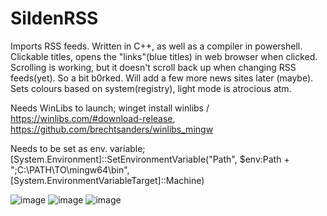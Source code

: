 # SildenRSS
Imports RSS feeds.
Written in C++, as well as a compiler in powershell. Clickable titles, opens the "links"(blue titles) in web browser when clicked. Scrolling is working, but it doesn't scroll back up when changing RSS feeds(yet). So a bit b0rked.
Will add a few more news sites later (maybe).
Sets colours based on system(registry), light mode is atrocious atm.

Needs WinLibs to launch; winget install winlibs / https://winlibs.com/#download-release, https://github.com/brechtsanders/winlibs_mingw

Needs to be set as env. variable; [System.Environment]::SetEnvironmentVariable("Path", $env:Path + ";C:\PATH\TO\mingw64\bin", [System.EnvironmentVariableTarget]::Machine)

![image](https://github.com/user-attachments/assets/4a1708e5-e44e-45b0-92bb-b1e538c283b7)
![image](https://github.com/user-attachments/assets/37adef65-d33d-4334-9834-103d234f3edc)
![image](https://github.com/user-attachments/assets/a9740069-8749-4b01-b8e5-3acd69cc3e07)

